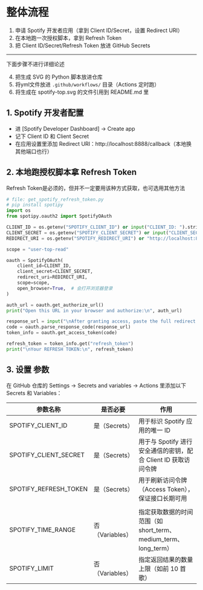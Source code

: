 # 整体流程

1. 申请 Spotify 开发者应用（拿到 Client ID/Secret，设置 Redirect URI）
2. 在本地跑一次授权脚本，拿到 Refresh Token
3. 把 Client ID/Secret/Refresh Token 放进 GitHub Secrets

--------

下面步骤不进行详细论述

4. 把生成 SVG 的 Python 脚本放进仓库
5. 将yml文件放进 `.github/workflows/` 目录（Actions 定时跑）
6. 将生成在 spotify-top.svg 的文件引用到 README.md 里


## 1. Spotify 开发者配置

* 进 [Spotify Developer Dashboard] → Create app
* 记下 Client ID 和 Client Secret
* 在应用设置里添加 Redirect URI：http://localhost:8888/callback（本地换其他端口也行）

## 2. 本地跑授权脚本拿 Refresh Token 
Refresh Token是必须的，但并不一定要用该种方式获取，也可选用其他方法

```python
# file: get_spotify_refresh_token.py
# pip install spotipy
import os
from spotipy.oauth2 import SpotifyOAuth

CLIENT_ID = os.getenv("SPOTIFY_CLIENT_ID") or input("CLIENT_ID: ").strip()
CLIENT_SECRET = os.getenv("SPOTIFY_CLIENT_SECRET") or input("CLIENT_SECRET: ").strip()
REDIRECT_URI = os.getenv("SPOTIFY_REDIRECT_URI") or "http://localhost:8888/callback"

scope = "user-top-read"

oauth = SpotifyOAuth(
    client_id=CLIENT_ID,
    client_secret=CLIENT_SECRET,
    redirect_uri=REDIRECT_URI,
    scope=scope,
    open_browser=True,  # 会打开浏览器登录
)

auth_url = oauth.get_authorize_url()
print("Open this URL in your browser and authorize:\n", auth_url)

response_url = input("\nAfter granting access, paste the full redirect URL here:\n").strip()
code = oauth.parse_response_code(response_url)
token_info = oauth.get_access_token(code)

refresh_token = token_info.get("refresh_token")
print("\nYour REFRESH TOKEN:\n", refresh_token)
```

## 3. 设置 参数

在 GitHub 仓库的 Settings → Secrets and variables → Actions 里添加以下 Secrets 和 Variables：

| 参数名称              | 是否必要        | 作用                                                         |
| --------------------- | --------------- | ------------------------------------------------------------ |
| SPOTIFY_CLIENT_ID     | 是（Secrets）   | 用于标识 Spotify 应用的唯一 ID                               |
| SPOTIFY_CLIENT_SECRET | 是（Secrets）   | 用于与 Spotify 进行安全通信的密钥，配合 Client ID 获取访问令牌 |
| SPOTIFY_REFRESH_TOKEN | 是（Secrets）   | 用于刷新访问令牌（Access Token），保证接口长期可用           |
|                       |                 |                                                              |
| SPOTIFY_TIME_RANGE    | 否（Variables） | 指定获取数据的时间范围（如 short_term、medium_term、long_term） |
| SPOTIFY_LIMIT         | 否（Variables） | 指定返回结果的数量上限（如前 10 首歌）                       |



